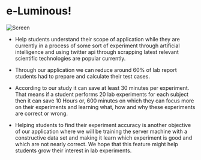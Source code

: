 # e-Luminous!

<img src="https://user-images.githubusercontent.com/29749035/70659525-77d90f80-1c8a-11ea-9203-9ee5b6284792.jpg" alt="Screen"/>

-   Help students understand their scope of application while they are currently in a process of some sort of experiment through artificial intelligence and using twitter api through scrapping latest relevant scientific technologies are popular currently.
    
-   Through our application we can reduce around 60% of lab report students had to prepare and calculate their test cases.
    
-   According to our study it can save at least 30 minutes per experiment. That means if a student performs 20 lab experiments for each subject then it can save 10 Hours or, 600 minutes on which they can focus more on their experiments and learning what, how and why these experiments are correct or wrong.
    
-   Helping students to find their experiment accuracy is another objective of our application where we will be training the server machine with a constructive data set and making it learn which experiment is good and which are not nearly correct. We hope that this feature might help students grow their interest in lab experiments.
